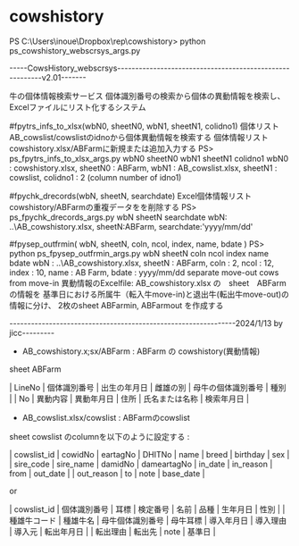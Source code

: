 # cowshistory
PS C:\Users\inoue\Dropbox\rep\cowshistory>  python ps_cowshistory_webscrsys_args.py

-----CowsHistory_webscrsys---------------------------------------------------------v2.01-------

牛の個体情報検索サービス 個体識別番号の検索から個体の異動情報を検索し、
Excelファイルにリスト化するシステム

#fpytrs_infs_to_xlsx(wbN0, sheetN0, wbN1, sheetN1, colidno1)
個体リスト AB_cowslist/cowslistのidnoから個体異動情報を検索する
個体情報リスト cowshistory.xlsx/ABFarmに新規または追加入力する
PS> ps_fpytrs_infs_to_xlsx_args.py wbN0 sheetN0 wbN1 sheetN1 colidno1
wbN0 : cowshistory.xlsx, sheetN0 : ABFarm,
wbN1 : AB_cowslist.xlsx, sheetN1 : cowslist, colidno1 : 2 (column number of idno1)

#fpychk_drecords(wbN, sheetN, searchdate)
Excel個体情報リスト cowshistory/ABFarmの重複データをを削除する
PS> ps_fpychk_drecords_args.py wbN sheetN searchdate
wbN: ..\AB_cowshistory.xlsx, sheetN:ABFarm, searchdate:'yyyy/mm/dd'

#fpysep_outfrmin( wbN, sheetN, coln, ncol, index, name, bdate )
PS> python ps_fpysep_outfrmin_args.py wbN sheetN coln ncol index name bdate
wbN : ..\AB_cowshistory.xlsx, sheetN : ABFarm, coln : 2, ncol : 12,
index : 10, name :  AB Farm, bdate : yyyy/mm/dd
separate move-out cows from move-in
異動情報のExcelfile: AB_cowshistory.xlsx の　sheet　ABFarmの情報を
基準日における所属牛（転入牛move-in)と退出牛(転出牛move-out)の情報に分け、
2枚のsheet ABFarmin, ABFarmout を作成する

---------------------------------------------------------------2024/1/13 by jicc---------

- AB_cowshistory.x;sx/ABFarm : ABFarm の cowshistory(異動情報)

sheet ABFarm

| LineNo | 個体識別番号 | 出生の年月日 | 雌雄の別 | 母牛の個体識別番号 | 種別 |
| No | 異動内容 | 異動年月日 | 住所 | 氏名または名称 | 検索年月日 |

- AB_cowslist.xlsx/cowslist : ABFarmのcowslist

sheet cowslist のcolumnを以下のように設定する :

| cowslist_id | cowidNo | eartagNo | DHITNo | name | breed | birthday | sex |
| sire_code | sire_name | damidNo | dameartagNo | in_date | in_reason | from | out_date |
| out_reason | to | note | base_date |

or

| cowslist_id | 個体識別番号 | 耳標 | 検定番号 | 名前 | 品種 | 生年月日 | 性別 |
| 種雄牛コード | 種雄牛名 | 母牛個体識別番号 | 母牛耳標 | 導入年月日 | 導入理由 | 導入元 | 転出年月日 |
| 転出理由 | 転出先 | note | 基準日 |

